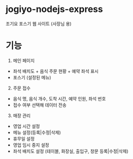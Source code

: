 # jogiyo-nodejs-express

조기요 포스기 웹 사이트 (사장님 용)

# 기능

1. 메인 페이지
- 좌석 배치도 + 음식 주문 현황 + 예약 좌석 표시
- 포스기 (설정된 메뉴)

2. 주문 접수
- 음식 명, 음식 개수, 도착 시간, 예약 인원, 좌석 번호
- 접수 여부 선택해 데이터 전송

3. 매장 관리
- 영업 시간 설정
- 메뉴 설정(등록|수정|삭제)
- 휴무일 설정
- 영업 임시 중지 설정
- 좌석 배치도 설정 (테이블, 화장실, 출입구, 창문 등록|수정|삭제)
